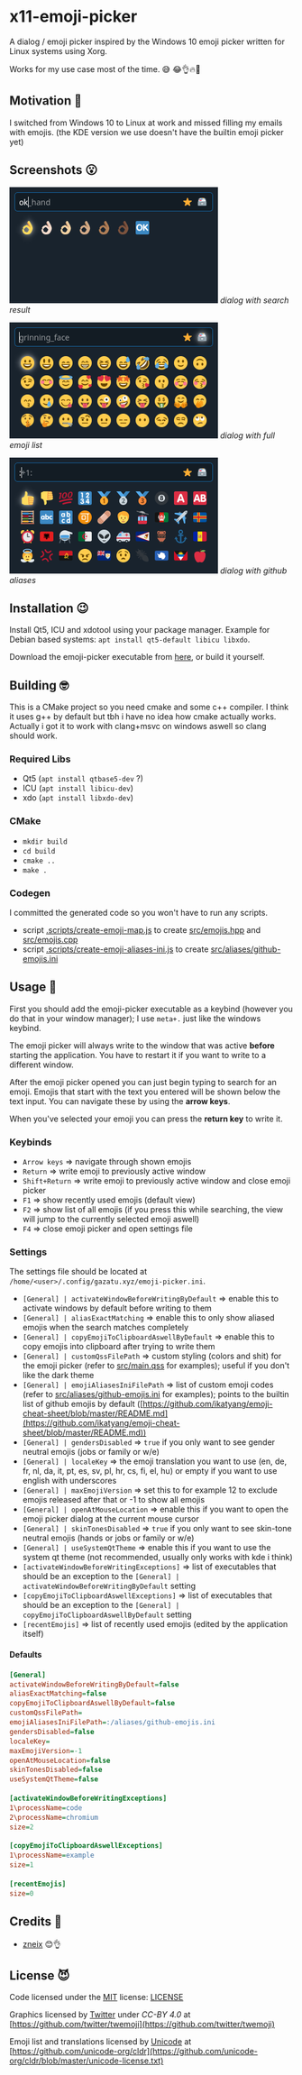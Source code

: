 # x11-emoji-picker

A dialog / emoji picker inspired by the Windows 10 emoji picker written for Linux systems using Xorg.

Works for my use case most of the time. 😅 😂👌🔥💯

## Motivation 🤔

I switched from Windows 10 to Linux at work and missed filling my emails with emojis. (the KDE version we use doesn't have the builtin emoji picker yet)

## Screenshots 😮

![dialog with search result](doc/search.png)
*dialog with search result*

![dialog with full emoji list](doc/list.png)
*dialog with full emoji list*

![dialog with github aliases](doc/aliases.png)
*dialog with github aliases*

## Installation 😉

Install Qt5, ICU and xdotool using your package manager.
Example for Debian based systems: `apt install qt5-default libicu libxdo`.

Download the emoji-picker executable from [here](https://github.com/GaZaTu/x11-emoji-picker/releases), or build it yourself.

## Building 🤓

This is a CMake project so you need cmake and some c++ compiler.
I think it uses g++ by default but tbh i have no idea how cmake actually works.
Actually i got it to work with clang+msvc on windows aswell so clang should work.

### Required Libs

- Qt5 (`apt install qtbase5-dev` ?)
- ICU (`apt install libicu-dev`)
- xdo (`apt install libxdo-dev`)

### CMake

- `mkdir build`
- `cd build`
- `cmake ..`
- `make .`

### Codegen

I committed the generated code so you won't have to run any scripts.

- script [.scripts/create-emoji-map.js](.scripts/create-emoji-map.js) to create [src/emojis.hpp](src/emojis.hpp) and [src/emojis.cpp](src/emojis.cpp)
- script [.scripts/create-emoji-aliases-ini.js](.scripts/create-emoji-aliases-ini.js) to create [src/aliases/github-emojis.ini](src/aliases/github-emojis.ini)

## Usage 🧐

First you should add the emoji-picker executable as a keybind (however you do that in your window manager); I use `meta+.` just like the windows keybind.

The emoji picker will always write to the window that was active **before** starting the application. You have to restart it if you want to write to a different window.

After the emoji picker opened you can just begin typing to search for an emoji. Emojis that start with the text you entered will be shown below the text input. You can navigate these by using the **arrow keys**.

When you've selected your emoji you can press the **return key** to write it.

### Keybinds

- `Arrow keys` => navigate through shown emojis
- `Return` => write emoji to previously active window
- `Shift+Return` => write emoji to previously active window and close emoji picker
- `F1` => show recently used emojis (default view)
- `F2` => show list of all emojis (if you press this while searching, the view will jump to the currently selected emoji aswell)
- `F4` => close emoji picker and open settings file

### Settings

The settings file should be located at `/home/<user>/.config/gazatu.xyz/emoji-picker.ini`.

- `[General] | activateWindowBeforeWritingByDefault` => enable this to activate windows by default before writing to them
- `[General] | aliasExactMatching` => enable this to only show aliased emojis when the search matches completely
- `[General] | copyEmojiToClipboardAswellByDefault` => enable this to copy emojis into clipboard after trying to write them
- `[General] | customQssFilePath` => custom styling (colors and shit) for the emoji picker (refer to [src/main.qss](src/main.qss) for examples); useful if you don't like the dark theme
- `[General] | emojiAliasesIniFilePath` => list of custom emoji codes (refer to [src/aliases/github-emojis.ini](src/aliases/github-emojis.ini) for examples); points to the builtin list of github emojis by default ([https://github.com/ikatyang/emoji-cheat-sheet/blob/master/README.md](https://github.com/ikatyang/emoji-cheat-sheet/blob/master/README.md))
- `[General] | gendersDisabled` => `true` if you only want to see gender neutral emojis (jobs or family or w/e)
- `[General] | localeKey` => the emoji translation you want to use (en, de, fr, nl, da, it, pt, es, sv, pl, hr, cs, fi, el, hu) or empty if you want to use english with underscores
- `[General] | maxEmojiVersion` => set this to for example 12 to exclude emojis released after that or -1 to show all emojis
- `[General] | openAtMouseLocation` => enable this if you want to open the emoji picker dialog at the current mouse cursor
- `[General] | skinTonesDisabled` => `true` if you only want to see skin-tone neutral emojis (hands or jobs or family or w/e)
- `[General] | useSystemQtTheme` => enable this if you want to use the system qt theme (not recommended, usually only works with kde i think)
- `[activateWindowBeforeWritingExceptions]` => list of executables that should be an exception to the `[General] | activateWindowBeforeWritingByDefault` setting
- `[copyEmojiToClipboardAswellExceptions]` => list of executables that should be an exception to the `[General] | copyEmojiToClipboardAswellByDefault` setting
- `[recentEmojis]` => list of recently used emojis (edited by the application itself)

#### Defaults

```ini
[General]
activateWindowBeforeWritingByDefault=false
aliasExactMatching=false
copyEmojiToClipboardAswellByDefault=false
customQssFilePath=
emojiAliasesIniFilePath=:/aliases/github-emojis.ini
gendersDisabled=false
localeKey=
maxEmojiVersion=-1
openAtMouseLocation=false
skinTonesDisabled=false
useSystemQtTheme=false

[activateWindowBeforeWritingExceptions]
1\processName=code
2\processName=chromium
size=2

[copyEmojiToClipboardAswellExceptions]
1\processName=example
size=1

[recentEmojis]
size=0
```

## Credits 🤗

- [zneix](https://github.com/zneix) 😊👌

## License 😈

Code licensed under the [MIT](https://opensource.org/licenses/MIT) license: [LICENSE](LICENSE)

Graphics licensed by [Twitter](https://github.com/twitter) under *CC-BY 4.0* at [https://github.com/twitter/twemoji](https://github.com/twitter/twemoji)

Emoji list and translations licensed by [Unicode](https://github.com/unicode-org) at [https://github.com/unicode-org/cldr](https://github.com/unicode-org/cldr/blob/master/unicode-license.txt)
